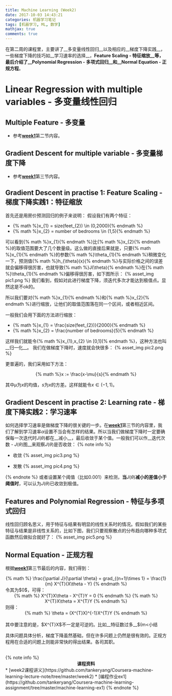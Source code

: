 ```yaml
---
title: Machine Learning (Week2)
date: 2017-10-03 14:43:21
categories: 机器学习笔记
tags: [机器学习, ML, 数学]
mathjax: true
comments: true
---
```

在第二周的课程里，主要讲了__多变量线性回归__以及相应的__梯度下降实践__，一些梯度下降的技巧如__学习速率的选择__，__Feature Scaling - 特征缩放__等，最后介绍了__Polynomial Regression - 多项式回归__和__Normal Equation - 正规方程__。

<!--more-->

# Linear Regression with multiple variables - 多变量线性回归
## Multiple Feature - 多变量
* 参考[__week1__](https://tankeryang.github.io/posts/Coursera机器学习笔记-1-Week1)第二节内容。

## Gradient Descent for multiple variable - 多变量梯度下降
* 参考[__week1__](https://tankeryang.github.io/posts/Coursera机器学习笔记-1-Week1)第三节内容。

## Gradient Descent in practise 1: Feature Scaling - 梯度下降实践1：特征缩放
首先还是用房价预测回归的例子来说明：
假设我们有两个特征：
* {% math %}x_{1} = size(feet_{2}) \in (0,2000){% endmath %}
* {% math %}x_{2} = number of bedrooms \in (1,5){% endmath %}

可以看到{% math %}x_{1}{% endmath %}比{% math %}x_{2}{% endmath %}的取值范围要大了几个数量级。这么做的直接后果就是，只要{% math %}x_{1}{% endmath %}的参数{% math %}\theta_{1}{% endmath %}稍微变化一下，预测值{% math %}h_{\theta}(x){% endmath %}与实际价格之间的误差就会偏移得很厉害，也就导致{% math %}J(\theta){% endmath %}在{% math %}\theta_{1}{% endmath %}偏移得很厉害，如下图所示：
{% asset_img pic1.png %}
我们看到，假如对此进行梯度下降，须迭代多次才能达到极值点。显然这是不ok的。

所以我们要对{% math %}x_{1}{% endmath %}和{% math %}x_{2}{% endmath %}进行缩放，让他们的取值范围落在同一个区间，或者相近区间。

一般我们会用下面的方法进行缩放：
* {% math %}x_{1} = \frac{size(feet_{2})}{2000}{% endmath %}
* {% math %}x_{2} = \frac{number of bedrooms}{5}{% endmath %}

这样我们就能令{% math %}x_{1},x_{2} \in [0,1]{% endmath %}，这种方法也叫__归一化__。
我们在做梯度下降时，速度就会快很多：
{% asset_img pic2.png %}

更普遍的，我们采用如下方法：
<center>
{% math %}x := \frac{x-\mu}{s}{% endmath %}
</center>

其中$\mu$为$x$的均值，$s$为$x$的方差。这样就能令$x\in (-1,1)$。

## Gradient Descent in practise 2: Learning rate - 梯度下降实践2：学习速率
如何选择学习速率是做梯度下降的很关键的一步。在[__week1__](https://tankeryang.github.io/posts/Coursera机器学习笔记-1-Week1)第三节的内容里，我们了解到学习速率$\alpha$设置不当会有怎样的结果。所以当我们做梯度下降时一定要确保每一次迭代时$J(\theta)$都在__减小__，最后收敛于某个值。一般我们可以作__迭代次数 - $J(\theta)$图__来观察$J(\theta)$是否收敛：
{% note info %}
* 收敛
{% asset_img pic3.png %}

* 发散
{% asset_img pic4.png %}

{% endnote %}
或者设置某个阈值（比如$0.001$）来检测，__当__$J(\theta)$__减小的差值小于阈值时__，可以认为$J(\theta)$已收敛到极值。

## Features and Polynomial Regression - 特征与多项式回归
线性回归顾名思义，用于特征与结果有明显的线性关系时的情况。假如我们的某些特征与结果是非线性关系的，比如下图，我们只要观察散点的分布趋向哪种多项式函数然后做拟合就好了：
{% asset_img pic5.png %}

## Normal Equation - 正规方程
根据[__week1__](https://tankeryang.github.io/posts/Coursera机器学习笔记-1-Week1)第三节最后的内容，我们得到：
<center>
{% math %} 
\frac{\partial J}{\partial \theta} = grad_{(n+1)\times 1} = \frac{1}{m} X^{T}(X\theta - Y)
{% endmath %} 
</center>
令其为$0$，可得：
<center>
{% math %} 
X^{T}X\theta - X^{T}Y = 0
{% endmath %}
{% math %}
X^{T}X\theta = X^{T}Y
{% endmath %} 
</center>
则得：
<center>
{% math %}
\theta = (X^{T}X)^{-1}X^{T}Y
{% endmath %}
</center>

<br>
其中要注意的是，$X^{T}X$不一定是可逆的。比如__特征数过多__$(m<<n)$，此时$r(X)\leq m$，$r(X^{T}X)\leq min(r(X),r(X^{T}))\leq m < n$。而$X^{T}X\in n\times n$，因此$X^{T}X$是不可逆的。
因此在__样本数量远大于特征数量__时才能用正规方程。

# 小结
具体问题具体分析，梯度下降虽然基础，但在许多问题上仍然是很有效的。正规方程用在合适的问题上则能非常快的得出结果。各司其职。

<br>
{% note info %}
<center><strong>课程资料</strong></center>
* [week2课程讲义](https://github.com/tankeryang/Coursera-machine-learning-lecture-note/tree/master/week2)
* [编程作业ex1](https://github.com/tankeryang/Coursera-machine-learning-assignment/tree/master/machine-learning-ex1)
{% endnote %}
